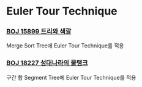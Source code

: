 # Euler Tour Technique



### [BOJ 15899 트리와 색깔](https://www.acmicpc.net/problem/15899) 

Merge Sort Tree에 Euler Tour Technique를 적용



### [BOJ 18227 성대나라의 물탱크](https://www.acmicpc.net/problem/18227)

구간 합 Segment Tree에 Euler Tour Technique를 적용 

